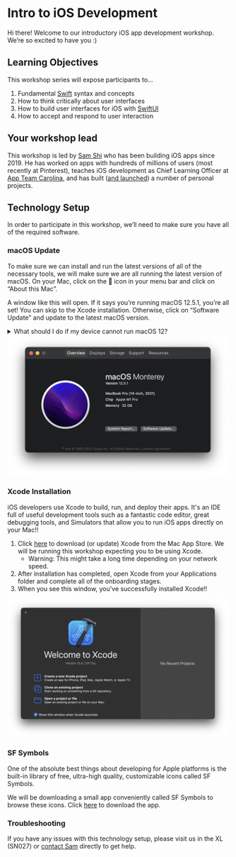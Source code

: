 # Intro to iOS Development

Hi there! Welcome to our introductory iOS app development workshop. We’re so excited to have you :)

## Learning Objectives

This workshop series will expose participants to…

1. Fundamental [Swift](https://developer.apple.com/swift/) syntax and concepts
2. How to think critically about user interfaces
3. How to build user interfaces for iOS with [SwiftUI](https://developer.apple.com/xcode/swiftui/)
4. How to accept and respond to user interaction

## Your workshop lead

This workshop is led by [Sam Shi](https://samuelshi.com) who has been building iOS apps since 2019. He has worked on apps with hundreds of millions of users (most recently at Pinterest), teaches iOS development as Chief Learning Officer at [App Team Carolina](https://appteamcarolina.com), and has built ([and launched](https://apps.apple.com/ph/developer/samuel-shi/id1531813683)) a number of personal projects.

## Technology Setup

In order to participate in this workshop, we’ll need to make sure you have all of the required software.

### macOS Update

To make sure we can install and run the latest versions of all of the necessary tools, we will make sure we are all running the latest version of macOS. On your Mac, click on the  icon in your menu bar and click on “About this Mac”.

A window like this will open. If it says you’re running macOS 12.5.1, you’re all set! You can skip to the Xcode installation. Otherwise, click on “Software Update” and update to the latest macOS version.

<details>
		<summary>What should I do if my device cannot run macOS 12?</summary>
    <a href="https://support.apple.com/en-us/HT212551">Here</a> is a list of devices that can run macOS 12. If you’re device is not supported, reach out to Sam (<a href="mailto:samshi@live.unc.edu">samrshi@outlook.com</a>), and we will do our best to figure something out.
</details>

<img src="Resources/about-dark.png" width="500px"/>

### Xcode Installation

iOS developers use Xcode to build, run, and deploy their apps. It's an IDE full of useful development tools such as a fantastic code editor, great debugging tools, and Simulators that allow you to run iOS apps directly on your Mac!!

1. Click [here](https://apps.apple.com/us/app/xcode/id497799835?mt=12) to download (or update) Xcode from the Mac App Store. We will be running this workshop expecting you to be using Xcode.
   - Warning: This might take a long time depending on your network speed.
2. After installation has completed, open Xcode from your Applications folder and complete all of the onboarding stages.
3. When you see this window, you've successfully installed Xcode!!

<img src="Resources/xcode-dark.png" width="500px"/>

### SF Symbols

One of the absolute best things about developing for Apple platforms is the built-in library of free, ultra-high quality, customizable icons called SF Symbols.

We will be downloading a small app conveniently called SF Symbols to browse these icons. Click [here](https://devimages-cdn.apple.com/design/resources/download/SF-Symbols-3.3.dmg) to download the app.

### Troubleshooting

If you have any issues with this technology setup, please visit us in the XL (SN027) or [contact Sam](mailto:samshi@live.unc.edu) directly to get help.
